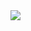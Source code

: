 <img src="https://www.educative.io/v2api/editorpage/5295407815458816/image/4810048073629696" align="center" />
